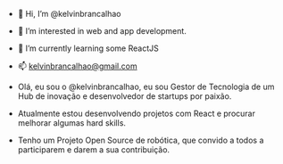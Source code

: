 - 👋 Hi, I’m @kelvinbrancalhao
- 👀 I’m interested in web and app development.
- 🌱 I’m currently learning some ReactJS
- 📫 kelvinbrancalhao@gmail.com

- Olá, eu sou o @kelvinbrancalhao, eu sou Gestor de Tecnologia de um Hub de inovação e desenvolvedor de startups por paixão.
- Atualmente estou desenvolvendo projetos com React e procurar melhorar algumas hard skills.
- Tenho um Projeto Open Source de robótica, que convido a todos a participarem e darem a sua contribuição.




<!---
kelvinbrancalhao/kelvinbrancalhao is a ✨ special ✨ repository because its `README.md` (this file) appears on your GitHub profile.
You can click the Preview link to take a look at your changes.
--->
